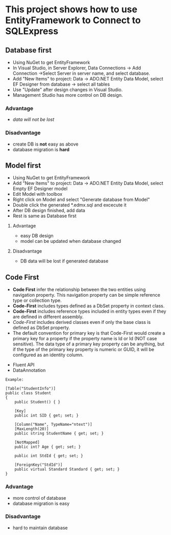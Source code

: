 ﻿# This project shows how to use EntityFramework to Connect to SQLExpress

## Database first 
* Using NuGet to get EntityFramework
* In Visual Studio, in Server Explorer, Data Connections -> Add Connection ->Select Server in server name, and select database.
* Add "New Items" to project: Data -> ADO.NET Entity Data Model, select EF Designer from database -> select all tables
* Use "Update" after design changes in Visual Studio.
* Management Studio has more control on DB design.

### Advantage
* *data will not be lost*

### Disadvantage
* create DB is **not** easy as above
* database migration is __hard__

## Model first 
- Using NuGet to get EntityFramework
- Add "New Items" to project: Data -> ADO.NET Entity Data Model, select Empty EF Designer model
- Edit Model with toolbox
- Right click on Model and select "Generate database from Model"
- Double click the generated *.edmx.sql and excecute it
- After DB design finished, add data
- Rest is same as Database first

1. Advantage

    * easy DB design
    * model can be updated when database changed

2. Disadvantage

    * DB data will be lost if generated database

## Code First 
+ **Code First** infer the relationship between the two entities using navigation property. This navigation property can be simple reference type or collection type.
+ **Code-First** includes types defined as a DbSet property in context class.
+ **Code-First** includes reference types included in entity types even if they are defined in different assembly.
+ *Code-First* includes derived classes even if only the base class is defined as DbSet property.
+ The default convention for primary key is that Code-First would create a primary key for a property if the property name is Id or <class name>Id (NOT case sensitive). The data type of a primary key property can be anything, but if the type of the primary key property is numeric or GUID, it will be configured as an identity column.

- Fluent API
- DataAnnotation


```
Example:

[Table("StudentInfo")]
public class Student
{
    public Student() { }
        
    [Key]
    public int SID { get; set; }

    [Column("Name", TypeName="ntext")]
    [MaxLength(20)]
    public string StudentName { get; set; }

    [NotMapped]
    public int? Age { get; set; }
        
    public int StdId { get; set; }

    [ForeignKey("StdId")]
    public virtual Standard Standard { get; set; }
}
```

### Advantage
* more control of database
* database migration is easy

### Disadvantage
* hard to maintain database
